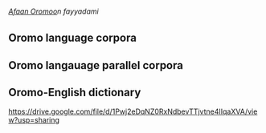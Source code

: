 ###### [Afaan Oromoo](./om)n fayyadami   

## Oromo language corpora

## Oromo langauage parallel corpora

## Oromo-English dictionary

https://drive.google.com/file/d/1Pwj2eDqNZ0RxNdbevTTjvtne4IIqaXVA/view?usp=sharing



